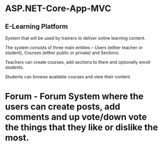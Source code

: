 # ASP.NET-Core-App-MVC
<h2>E-Learning Platform</h2>

System that will be used by trainers to deliver online learning content.  

The system consists of three main entities – Users (either teacher or student), Courses (either public or private) and Sections. 

Teachers can create courses, add sections to them and optionally enroll students. 

Students can browse available courses and view their content. 

# Forum - Forum System where the users can create posts, add comments and up vote/down vote the things that they like or dislike the most.
